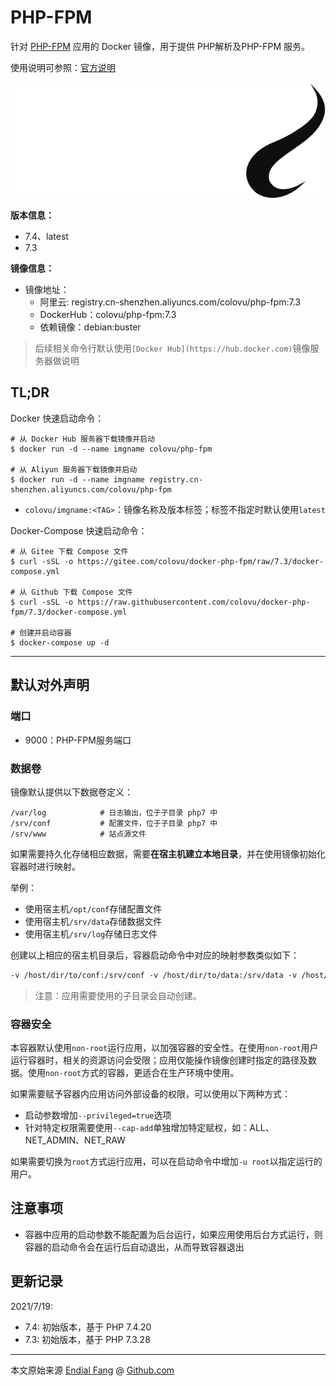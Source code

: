 # PHP-FPM

针对 [PHP-FPM](https://www.php.net) 应用的 Docker 镜像，用于提供 PHP解析及PHP-FPM 服务。

使用说明可参照：[官方说明](https://www.php.net/docs.php)

<img src="img/php8-logo.svg" alt="php-fpm-logo" />

**版本信息：**

- 7.4、latest
- 7.3

**镜像信息：**

* 镜像地址：
  - 阿里云: registry.cn-shenzhen.aliyuncs.com/colovu/php-fpm:7.3
  - DockerHub：colovu/php-fpm:7.3
  * 依赖镜像：debian:buster

> 后续相关命令行默认使用`[Docker Hub](https://hub.docker.com)`镜像服务器做说明



## TL;DR

Docker 快速启动命令：

```shell
# 从 Docker Hub 服务器下载镜像并启动
$ docker run -d --name imgname colovu/php-fpm

# 从 Aliyun 服务器下载镜像并启动
$ docker run -d --name imgname registry.cn-shenzhen.aliyuncs.com/colovu/php-fpm
```

- `colovu/imgname:<TAG>`：镜像名称及版本标签；标签不指定时默认使用`latest`



Docker-Compose 快速启动命令：

```shell
# 从 Gitee 下载 Compose 文件
$ curl -sSL -o https://gitee.com/colovu/docker-php-fpm/raw/7.3/docker-compose.yml

# 从 Github 下载 Compose 文件
$ curl -sSL -o https://raw.githubusercontent.com/colovu/docker-php-fpm/7.3/docker-compose.yml

# 创建并启动容器
$ docker-compose up -d
```



---



## 默认对外声明

### 端口

- 9000：PHP-FPM服务端口



### 数据卷

镜像默认提供以下数据卷定义：

```shell
/var/log			# 日志输出，位于子目录 php7 中
/srv/conf			# 配置文件，位于子目录 php7 中
/srv/www			# 站点源文件
```

如果需要持久化存储相应数据，需要**在宿主机建立本地目录**，并在使用镜像初始化容器时进行映射。


举例：

- 使用宿主机`/opt/conf`存储配置文件
- 使用宿主机`/srv/data`存储数据文件
- 使用宿主机`/srv/log`存储日志文件

创建以上相应的宿主机目录后，容器启动命令中对应的映射参数类似如下：

```dockerfile
-v /host/dir/to/conf:/srv/conf -v /host/dir/to/data:/srv/data -v /host/dir/to/log:/var/log
```

> 注意：应用需要使用的子目录会自动创建。






### 容器安全

本容器默认使用`non-root`运行应用，以加强容器的安全性。在使用`non-root`用户运行容器时，相关的资源访问会受限；应用仅能操作镜像创建时指定的路径及数据。使用`non-root`方式的容器，更适合在生产环境中使用。

如果需要赋予容器内应用访问外部设备的权限，可以使用以下两种方式：

- 启动参数增加`--privileged=true`选项
- 针对特定权限需要使用`--cap-add`单独增加特定赋权，如：ALL、NET_ADMIN、NET_RAW

如果需要切换为`root`方式运行应用，可以在启动命令中增加`-u root`以指定运行的用户。



## 注意事项

- 容器中应用的启动参数不能配置为后台运行，如果应用使用后台方式运行，则容器的启动命令会在运行后自动退出，从而导致容器退出



## 更新记录

2021/7/19:
- 7.4: 初始版本，基于 PHP 7.4.20 
- 7.3: 初始版本，基于 PHP 7.3.28 



----

本文原始来源 [Endial Fang](https://github.com/colovu) @ [Github.com](https://github.com)
